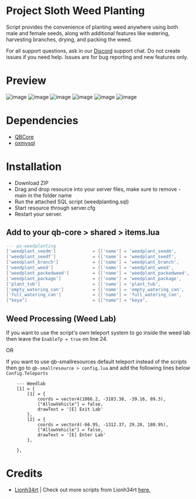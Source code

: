 # Project Sloth Weed Planting 

Script provides the convenience of planting weed anywhere using both male and female seeds, along with additional features like watering, harvesting branches, drying, and packing the weed.

For all support questions, ask in our [Discord](https://www.discord.gg/projectsloth) support chat. Do not create issues if you need help. Issues are for bug reporting and new features only.

# Preview
![image](https://user-images.githubusercontent.com/82112471/221007957-34e1641e-1cc0-469a-8bf1-33315ef1bdf0.png)
![image](https://user-images.githubusercontent.com/82112471/221006801-4639fe6e-3a07-4d27-b0e1-90e1134829fd.png)
![image](https://user-images.githubusercontent.com/82112471/221007532-bd50ae14-5927-4d7e-90fb-b2c1c9b0c467.png)
![image](https://user-images.githubusercontent.com/82112471/221007532-bd50ae14-5927-4d7e-90fb-b2c1c9b0c467.png)
![image](https://user-images.githubusercontent.com/107671912/222414486-e789257e-f9f4-4152-a8d0-738be9d13fa7.png)
![image](https://user-images.githubusercontent.com/107671912/224058250-8635434c-0c16-4ff4-97bf-d3b5d9290a64.png)


# Dependencies

- [QBCore](https://github.com/qbcore-framework/qb-core)
- [oxmysql](https://github.com/overextended/oxmysql)

# Installation
* Download ZIP
* Drag and drop resource into your server files, make sure to remove -main in the folder name
* Run the attached SQL script (weedplanting.sql)
* Start resource through server.cfg
* Restart your server.

## Add to your qb-core > shared > items.lua
```lua
--- ps-weedplanting
['weedplant_seedm'] 			 = {['name'] = 'weedplant_seedm', 			    ['label'] = 'Male Weed Seed', 			['weight'] = 0, 		['type'] = 'item', 		['image'] = 'weedplant_seed.png', 		['unique'] = false, 	['useable'] = false, 	['shouldClose'] = false,   ['combinable'] = nil,   ['description'] = 'Male Weed Seed'},
['weedplant_seedf'] 			 = {['name'] = 'weedplant_seedf', 			    ['label'] = 'Female Weed Seed', 		['weight'] = 0, 		['type'] = 'item', 		['image'] = 'weedplant_seed.png', 		['unique'] = false, 	['useable'] = true, 	['shouldClose'] = true,	   ['combinable'] = nil,   ['description'] = 'Female Weed Seed'},
['weedplant_branch'] 			 = {['name'] = 'weedplant_branch', 			    ['label'] = 'Weed Branch', 				['weight'] = 10000, 	['type'] = 'item', 		['image'] = 'weedplant_branch.png', 	['unique'] = true, 		['useable'] = false, 	['shouldClose'] = false,   ['combinable'] = nil,   ['description'] = 'Weed plant'},
['weedplant_weed'] 		     	 = {['name'] = 'weedplant_weed', 			    ['label'] = 'Dried Weed', 				['weight'] = 100, 		['type'] = 'item', 		['image'] = 'weedplant_weed.png', 		['unique'] = false, 	['useable'] = false, 	['shouldClose'] = false,   ['combinable'] = nil,   ['description'] = 'Weed ready for packaging'},
['weedplant_packedweed'] 		 = {['name'] = 'weedplant_packedweed', 			['label'] = 'Packed Weed', 				['weight'] = 100, 		['type'] = 'item', 		['image'] = 'weedplant_weed.png', 		['unique'] = true, 		['useable'] = false, 	['shouldClose'] = false,   ['combinable'] = nil,   ['description'] = 'Weed ready for sale'},
['weedplant_package'] 			 = {['name'] = 'weedplant_package', 			['label'] = 'Suspicious Package', 		['weight'] = 10000, 	['type'] = 'item', 		['image'] = 'weedplant_package.png', 	['unique'] = true, 		['useable'] = false, 	['shouldClose'] = false,   ['combinable'] = nil,   ['description'] = 'Suspicious Package'},
['plant_tub'] 			         = {['name'] = 'plant_tub', 			        ['label'] = 'Plant Tub', 		     	['weight'] = 1000, 		['type'] = 'item', 		['image'] = 'plant_tub.png', 		    ['unique'] = false, 	['useable'] = false, 	['shouldClose'] = false,   ['combinable'] = nil,   ['description'] = 'Pot for planting plants'},
['empty_watering_can'] 			 = {['name'] = 'empty_watering_can', 			['label'] = 'Empty Watering Can', 		['weight'] = 500, 		['type'] = 'item', 		['image'] = 'watering_can.png', 	    ['unique'] = true, 	    ['useable'] = true, 	['shouldClose'] = true,	   ['combinable'] = nil,   ['description'] = 'Empty watering can'},
['full_watering_can'] 			 = {['name'] = 'full_watering_can', 			['label'] = 'Full Watering Can', 		['weight'] = 1000, 		['type'] = 'item', 		['image'] = 'watering_can.png', 	    ['unique'] = true, 	    ['useable'] = false, 	['shouldClose'] = false,	   ['combinable'] = nil,   ['description'] = 'Watering can filled with water for watering plants'},
["keya"]                         = {["name"] = "keya",                          ["label"] = "Labkey A",                 ["weight"] = 0,         ["type"] = "item",      ["image"] = "keya.png",                 ["unique"] = true,      ["useable"] = false,    ["shouldClose"] = false,   ["combinable"] = nil,   ["description"] = "Labkey A.."},
```
## Weed Processing (Weed Lab)
If you want to use the script's own teleport system to go inside the weed lab then leave the `EnableTp = true` on line 24.

OR 

If you want to use qb-smallresources default teleport instead of the scripts then go to `qb-smallresource > config.lua` and add the following lines below `Config.Teleports` 
```
    --- Weedlab
    [1] = {
        [1] = {
            coords = vector4(1066.2, -3183.38, -39.16, 89.3),
            ["AllowVehicle"] = false,
            drawText = '[E] Exit Lab'
        },
        [2] = {
            coords = vector4(-66.95, -1312.37, 29.28, 180.95),
            ["AllowVehicle"] = false,
            drawText = '[E] Enter Lab'
        },

    },
```
# Credits
* [Lionh34rt](https://github.com/Lionh34rt) | Check out more scripts from Lionh34rt [here.](https://lionh34rt.tebex.io/category/1954119)
